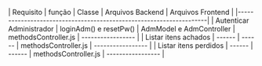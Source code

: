 | Requisito | função | Classe | Arquivos Backend | Arquivos Frontend |
|--------------------------------------------------------------------|
| Autenticar Administrador | loginAdm() e resetPw() | AdmModel e AdmController | methodsController.js | ----------------- |
| Listar itens achados | ------ | ------ | methodsController.js | ----------------- |
| Listar itens perdidos | ------ | ------ | methodsController.js | ----------------- |
